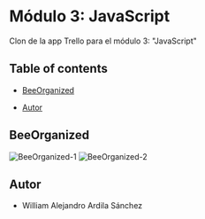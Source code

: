# Módulo 3: JavaScript

Clon de la app Trello para el módulo 3: "JavaScript"

## Table of contents

- [BeeOrganized](#BeeOrganized)

- [Autor](#autor)

## BeeOrganized

![](https://i.imgur.com/PEFXey4.png "BeeOrganized-1")
![](https://i.imgur.com/ggVkOtT.png "BeeOrganized-2")


## Autor

- William Alejandro Ardila Sánchez